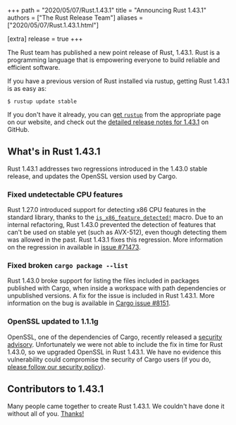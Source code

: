 +++
path = "2020/05/07/Rust.1.43.1"
title = "Announcing Rust 1.43.1"
authors = ["The Rust Release Team"]
aliases = ["2020/05/07/Rust.1.43.1.html"]

[extra]
release = true
+++

The Rust team has published a new point release of Rust, 1.43.1.
Rust is a programming language that is empowering everyone to build reliable and efficient software.

If you have a previous version of Rust installed via rustup, getting Rust 1.43.1 is as easy as:

```
$ rustup update stable
```

If you don't have it already, you can [get `rustup`][install] from the
appropriate page on our website, and check out the [detailed release notes for
1.43.1][notes] on GitHub.

[install]: https://www.rust-lang.org/install.html
[notes]: https://github.com/rust-lang/rust/blob/master/RELEASES.md#version-1431-2020-05-07


## What's in Rust 1.43.1

Rust 1.43.1 addresses two regressions introduced in the 1.43.0 stable release, and updates the OpenSSL version used by Cargo.

### Fixed undetectable CPU features

Rust 1.27.0 introduced support for detecting x86 CPU features in the standard library, thanks to the [`is_x86_feature_detected!`][feat-detect] macro. Due to an internal refactoring, Rust 1.43.0 prevented the detection of features that can't be used on stable yet (such as AVX-512), even though detecting them was allowed in the past. Rust 1.43.1 fixes this regression. More information on the regression in available in [issue #71473][rust/71473].

[feat-detect]: https://doc.rust-lang.org/stable/std/macro.is_x86_feature_detected.html
[rust/71473]: https://github.com/rust-lang/rust/issues/71473

### Fixed broken `cargo package --list`

Rust 1.43.0 broke support for listing the files included in packages published with Cargo, when inside a workspace with path dependencies or unpublished versions. A fix for the issue is included in Rust 1.43.1. More information on the bug is available in [Cargo issue #8151][cargo/8151].

[cargo/8151]: https://github.com/rust-lang/cargo/issues/8151

### OpenSSL updated to 1.1.1g

OpenSSL, one of the dependencies of Cargo, recently released a [security advisory][CVE-2020-1967]. Unfortunately we were not able to include the fix in time for Rust 1.43.0, so we upgraded OpenSSL in Rust 1.43.1. We have no evidence this vulnerability could compromise the security of Cargo users (if you do, [please follow our security policy][security]).

[CVE-2020-1967]: https://cve.mitre.org/cgi-bin/cvename.cgi?name=CVE-2020-1967
[security]: https://www.rust-lang.org/policies/security

## Contributors to 1.43.1

Many people came together to create Rust 1.43.1.
We couldn't have done it without all of you. [Thanks!](https://thanks.rust-lang.org/rust/1.43.1/)
